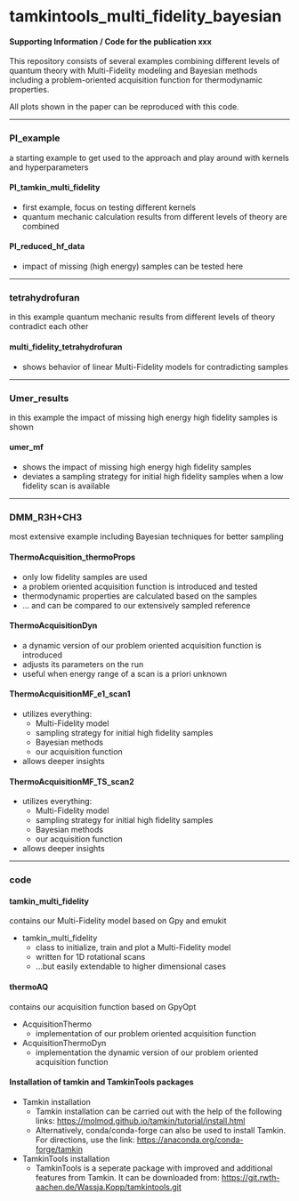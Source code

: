 # tamkintools_multi_fidelity_bayesian

#### Supporting Information / Code for the publication xxx  

This repository consists of several examples combining different levels of quantum theory with Multi-Fidelity modeling and Bayesian methods including a problem-oriented acquisition function for thermodynamic properties.

All plots shown in the paper can be reproduced with this code.

---

### PI_example

a starting example to get used to the approach and play around with kernels and hyperparameters

#### PI_tamkin_multi_fidelity

- first example, focus on testing different kernels
- quantum mechanic calculation results from different levels of theory are combined

#### PI_reduced_hf_data

- impact of missing (high energy) samples can be tested here

---

### tetrahydrofuran

in this example quantum mechanic results from different levels of theory contradict each other

#### multi_fidelity_tetrahydrofuran

- shows behavior of linear Multi-Fidelity models for contradicting samples


---

### Umer_results

in this example the impact of missing high energy high fidelity samples is shown

#### umer_mf

- shows the impact of missing high energy high fidelity samples
- deviates a sampling strategy for initial high fidelity samples when a low fidelity scan is available

---

### DMM_R3H+CH3

most extensive example including Bayesian techniques for better sampling

#### ThermoAcquisition_thermoProps

- only low fidelity samples are used
- a problem oriented acquisition function is introduced and tested
- thermodynamic properties are calculated based on the samples
- ... and can be compared to our extensively sampled reference

#### ThermoAcquisitionDyn

- a dynamic version of our problem oriented acquisition function is introduced
- adjusts its parameters on the run
- useful when energy range of a scan is a priori unknown

#### ThermoAcquisitionMF_e1_scan1

- utilizes everything:
	- Multi-Fidelity model
	- sampling strategy for initial high fidelity samples
	- Bayesian methods 
	- our acquisition function
- allows deeper insights

#### ThermoAcquisitionMF_TS_scan2

- utilizes everything:
	- Multi-Fidelity model
	- sampling strategy for initial high fidelity samples
	- Bayesian methods 
	- our acquisition function
- allows deeper insights

---

### code

#### tamkin_multi_fidelity

contains our Multi-Fidelity model based on Gpy and emukit

- tamkin_multi_fidelity
	+ class to initialize, train and plot a Multi-Fidelity model
	+ written for 1D rotational scans
	+ ...but easily extendable to higher dimensional cases

#### thermoAQ

contains our acquisition function based on GpyOpt

- AcquisitionThermo
	+ implementation of our problem oriented acquisition function
- AcquisitionThermoDyn
	+ implementation the dynamic version of our problem oriented acquisition function 

#### Installation of tamkin and TamkinTools packages
- Tamkin installation
	+ Tamkin installation can be carried out with the help of the following links: https://molmod.github.io/tamkin/tutorial/install.html
	+ Alternatively, conda/conda-forge can also be used to install Tamkin. For directions, use the link: https://anaconda.org/conda-forge/tamkin
- TamkinTools installation
	+ TamkinTools is a seperate package with improved and additional features from Tamkin. It can be downloaded from: https://git.rwth-aachen.de/Wassja.Kopp/tamkintools.git